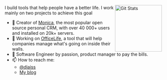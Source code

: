 <a href="https://github.com/nunomaduro"><img alt="Git Stats" src="https://github-readme-stats.vercel.app/api?username=djaiss&show_icons=true" align="right" height="150" /></a>

I build tools that help people have a better life. I work mainly on two projects to achieve this goal

- 🚀 Creator of [Monica](https://github.com/monicahq/monica), the most popular open source personal CRM, with over 40 000+ users and installed on 20k+ servers.
- 🚜 Working on [OfficeLife](https://github.com/djaiss/officelife), a tool that will help companies manage what's going on inside their walls.
- 🔭 Software Engineer by passion, product manager to pay the bills.
- 📫 How to reach me:
    - [@djaiss](https://twitter.com/djaiss)
    - [My blog](https://regisfreyd.com)
